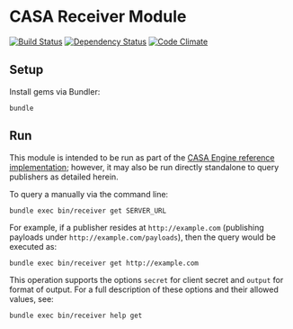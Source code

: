 # CASA Receiver Module

[![Build Status](https://travis-ci.org/AppSharing/casa-receiver.png)](https://travis-ci.org/AppSharing/casa-receiver) [![Dependency Status](https://gemnasium.com/AppSharing/casa-receiver.png)](https://gemnasium.com/AppSharing/casa-receiver) [![Code Climate](https://codeclimate.com/github/AppSharing/casa-receiver.png)](https://codeclimate.com/github/AppSharing/casa-receiver)

## Setup

Install gems via Bundler:

```
bundle
```

## Run

This module is intended to be run as part of the [CASA Engine reference implementation](https://github.com/AppSharing/casa-engine); however, it may also be run directly standalone to query publishers as detailed herein.

To query a manually via the command line:

```
bundle exec bin/receiver get SERVER_URL
```

For example, if a publisher resides at `http://example.com` (publishing payloads under `http://example.com/payloads`), then the query would be executed as:

```
bundle exec bin/receiver get http://example.com
```

This operation supports the options `secret` for client secret and `output` for format of output. For a full description of these options and their allowed values, see:

```
bundle exec bin/receiver help get
```
